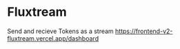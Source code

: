 # Fluxtream 
Send and recieve Tokens as a stream
https://frontend-v2-fluxtream.vercel.app/dashboard
